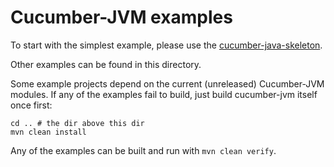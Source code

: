 # Cucumber-JVM examples

To start with the simplest example, please use the 
[cucumber-java-skeleton](https://github.com/cucumber/cucumber-java-skeleton).

Other examples can be found in this directory.

Some example projects depend on the current (unreleased) Cucumber-JVM modules.
If any of the examples fail to build, just build cucumber-jvm itself once first:

```
cd .. # the dir above this dir
mvn clean install
```

Any of the examples can be built and run with `mvn clean verify`.
